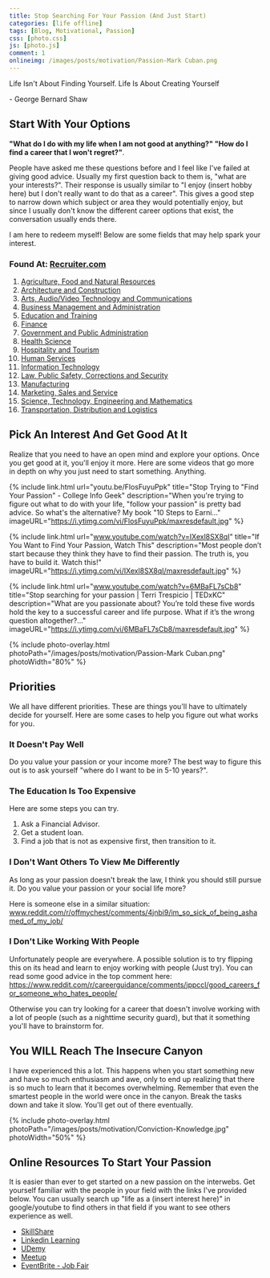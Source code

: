 ```yaml
---
title: Stop Searching For Your Passion (And Just Start)
categories: [life offline]
tags: [Blog, Motivational, Passion]
css: [photo.css]
js: [photo.js]
comment: 1
onlineimg: /images/posts/motivation/Passion-Mark Cuban.png
---
```


Life Isn't About Finding Yourself. Life Is About Creating Yourself

\- George Bernard Shaw

## Start With Your Options

**"What do I do with my life when I am not good at anything?" "How do I find a career that I won't regret?"**. 

People have asked me these questions before and I feel like I've failed at giving good advice. Usually my first question back to them is, "what are your interests?". Their response is usually similar to "I enjoy (insert hobby here) but I don't really want to do that as a career". This gives a good step to narrow down which subject or area they would potentially enjoy, but since I usually don't know the different career options that exist, the conversation usually ends there.

I am here to redeem myself! Below are some fields that may help spark your interest.
### Found At: <a href="https://www.recruiter.com/careers/" target="_blank">Recruiter.com</a>

1. <a href="www.recruiter.com/careers/agriculture-food-natural-resources.html" target="_blank">Agriculture, Food and Natural Resources</a>
2. <a href="www.recruiter.com/careers/architecture-construction.html" target="_blank">Architecture and Construction</a>
3. <a href="https://www.recruiter.com/careers/arts-audio-video-technology-communications.html" target="_blank">Arts, Audio/Video Technology and Communications</a>
4. <a href="https://www.recruiter.com/careers/business-management-administration.html" target="_blank">Business Management and Administration</a>
5. <a href="https://www.recruiter.com/careers/education-training.html" target="_blank">Education and Training</a>
6. <a href="https://www.recruiter.com/careers/finance.html" target="_blank">Finance</a>
7. <a href="https://www.recruiter.com/careers/government-public-administration.html" target="_blank">Government and Public Administration</a>
8. <a href="https://www.recruiter.com/careers/health-science.html" target="_blank">Health Science</a>
9. <a href="https://www.recruiter.com/careers/hospitality-tourism.html" target="_blank">Hospitality and Tourism</a>
10. <a href="https://www.recruiter.com/careers/human-services.html" target="_blank">Human Services</a>
11. <a href="https://www.recruiter.com/careers/information-technology.html" target="_blank">Information Technology</a>
12. <a href="https://www.recruiter.com/careers/law-public-safety-corrections-security.html" target="_blank">Law, Public Safety, Corrections and Security</a>
13. <a href="https://www.recruiter.com/careers/manufacturing.html" target="_blank">Manufacturing</a>
14. <a href="https://www.recruiter.com/careers/marketing-sales-service.html" target="_blank">Marketing, Sales and Service</a>
15. <a href="https://www.recruiter.com/careers/science-technology-engineering-mathematics.html" target="_blank">Science, Technology, Engineering and Mathematics</a>
16. <a href="https://www.recruiter.com/careers/transportation-distribution-logistics.html" target="_blank">Transportation, Distribution and Logistics</a>

## Pick An Interest And Get Good At It

Realize that you need to have an open mind and explore your options. Once you get good at it, you'll enjoy it more. Here are some videos that go more in depth on why you just need to start something. Anything.

{% 
include link.html 
url="youtu.be/FlosFuyuPpk" 
title="Stop Trying to \"Find Your Passion\" - College Info Geek"
description="When you're trying to figure out what to do with your life, \"follow your passion\" is pretty bad advice. So what's the alternative? My book \"10 Steps to Earni..." 
imageURL="https://i.ytimg.com/vi/FlosFuyuPpk/maxresdefault.jpg" 
%}

{% 
include link.html 
url="www.youtube.com/watch?v=IXexl8SX8qI" 
title="If You Want to Find Your Passion, Watch This"
description="Most people don’t start because they think they have to find their passion. The truth is, you have to build it. Watch this!" 
imageURL="https://i.ytimg.com/vi/IXexl8SX8qI/maxresdefault.jpg" 
%}

{% 
include link.html 
url="www.youtube.com/watch?v=6MBaFL7sCb8" 
title="Stop searching for your passion | Terri Trespicio | TEDxKC"
description="What are you passionate about? You’re told these five words hold the key to a successful career and life purpose. What if it’s the wrong question altogether?..." 
imageURL="https://i.ytimg.com/vi/6MBaFL7sCb8/maxresdefault.jpg" 
%}


{% 
include photo-overlay.html 
photoPath="/images/posts/motivation/Passion-Mark Cuban.png"
photoWidth="80%"
%}

## Priorities

We all have different priorities. These are things you'll have to ultimately decide for yourself. Here are some cases to help you figure out what works for you.

### It Doesn't Pay Well
Do you value your passion or your income more? The best way to figure this out is to ask yourself "where do I want to be in 5-10 years?".

### The Education Is Too Expensive
Here are some steps you can try. 

1. Ask a Financial Advisor. 
2. Get a student loan. 
3. Find a job that is not as expensive first, then transition to it.

### I Don't Want Others To View Me Differently
As long as your passion doesn't break the law, I think you should still pursue it. Do you value your passion or your social life more?

Here is someone else in a similar situation: <a href="https://www.reddit.com/r/offmychest/comments/4jnbi9/im_so_sick_of_being_ashamed_of_my_job/">www.reddit.com/r/offmychest/comments/4jnbi9/im_so_sick_of_being_ashamed_of_my_job/</a>


### I Don't Like Working With People
Unfortunately people are everywhere. A possible solution is to try flipping this on its head and learn to enjoy working with people (Just try). You can read some good advice in the top comment here: <a href="https://www.reddit.com/r/careerguidance/comments/jppccl/good_careers_for_someone_who_hates_people/">https://www.reddit.com/r/careerguidance/comments/jppccl/good_careers_for_someone_who_hates_people/</a>

Otherwise you can try looking for a career that doesn't involve working with a lot of people (such as a nighttime security guard), but that it something you'll have to brainstorm for.

## You WILL Reach The Insecure Canyon

I have experienced this a lot. This happens when you start something new and have so much enthusiasm and awe, only to end up realizing that there is so much to learn that it becomes overwhelming. Remember that even the smartest people in the world were once in the canyon. Break the tasks down and take it slow. You'll get out of there eventually.

{% 
include photo-overlay.html 
photoPath="/images/posts/motivation/Conviction-Knowledge.jpg"
photoWidth="50%"
%}








## Online Resources To Start Your Passion 

It is easier than ever to get started on a new passion on the interwebs. Get yourself familiar with the people in your field with the links I've provided below. You can usually search up "life as a (insert interest here)" in google/youtube to find others in that field if you want to see others experience as well.

* <a href="https://www.skillshare.com/">SkillShare</a>
* <a href="https://www.linkedin.com/learning/me">Linkedin Learning</a>
* <a href="www.udemy.com">UDemy</a>
* <a href="https://www.meetup.com/">Meetup</a>
* <a href="https://www.eventbrite.ca/d/online/job-fair/">EventBrite - Job Fair</a>